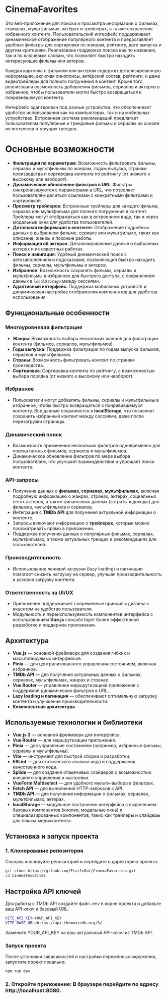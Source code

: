 # CinemaFavorites

Это веб-приложение для поиска и просмотра информации о фильмах, сериалах, мультфильмах, актёрах и трейлерах, а также сохранения избранного контента. Пользовательский интерфейс поддерживает динамическое отображение популярного контента и предоставляет удобные фильтры для сортировки по жанрам, рейтингу, дате выпуска и другим критериям. Реализована поддержка поиска как по названию, так и по ключевым словам, что позволяет быстро находить интересующие фильмы или актеров.

Каждая карточка с фильмом или актером содержит детализированную информацию, включая синопсисы, актёрский состав, рейтинги, и даже видеотрейлеры для полного погружения в контент. Кроме того, реализована возможность добавления фильмов, сериалов и актеров в избранное, чтобы пользователи могли быстро возвращаться к понравившемуся контенту.

Интерфейс адаптирован под разные устройства, что обеспечивает удобство использования как на компьютерах, так и на мобильных устройствах. Встроенная система рекомендаций предлагает пользователям популярные и трендовые фильмы и сериалы на основе их интересов и текущих трендов.

# Основные возможности

- **Фильтрация по параметрам**: Возможность фильтровать фильмы, сериалы и мультфильмы по жанрам, годам выпуска, странам производства и сортировка контента по рейтингу (от низкого к высокому или наоборот).
- **Динамическое обновление фильтров в URL**: Фильтры синхронизируются с параметрами в URL, что позволяет пользователям делиться ссылками с конкретными фильтрами и сортировкой.
- **Просмотр трейлеров**: Встроенные трейлеры для каждого фильма, сериала или мультфильма для полного погружения в контент. Трейлеры могут отображаться как в встроенном виде, так и через модальные окна для удобства пользователей.
- **Детальная информация о контенте**: Отображение подробных данных о выбранном фильме, сериале или мультфильме, таких как описание, жанры и похожие работы.
- **Информация об актерах**: Детализированные данные о выбранных актерах и их известных работах.
- **Поиск и навигация**: Удобный динамический поиск с автозаполнением и подсказками, позволяющий быстро находить фильмы, сериалы, мультфильмы и актеров.
- **Избранное**: Возможность сохранять фильмы, сериалы и мультфильмы в избранное для быстрого доступа, с сохранением данных в `localStorage` между сессиями.
- **Адаптивный интерфейс**: Поддержка мобильных устройств и динамическая настройка отображения компонентов для удобства использования.

## Функциональные особенности

### Многоуровневая фильтрация
- **Жанры**: Возможность выбора нескольких жанров для фильтрации контента (фильмов, сериалов, мультфильмов).
- **Годы выпуска**: Поддержка фильтрации по годам выпуска фильмов, сериалов и мультфильмов.
- **Страны**: Возможность фильтровать контент по странам производства.
- **Сортировка**: Сортировка контента по рейтингу, с возможностью выбора порядка (от низкого к высокому или наоборот).

### Избранное
- Пользователи могут добавлять фильмы, сериалы и мультфильмы в избранное, чтобы быстро возвращаться к понравившемуся контенту. Все данные сохраняются в **localStorage**, что позволяет сохранить избранный контент между сессиями, даже после перезагрузки страницы.

### Динамический поиск
- Возможность применения нескольких фильтров одновременно для поиска нужных фильмов, сериалов и мультфильмов.
- Динамическое обновление фильтров по мере выбора пользователем, что улучшает взаимодействие и упрощает поиск контента.

### API-запросы
- Получение данных о **фильмах, сериалах, мультфильмах**, включая подробную информацию о жанрах, странах, актерах, социальных сетях актеров, а также финансовых данных (затраты и доходы) для фильмов, мультфильмов и сериалов.
- Интеграция с **TMDb API** для получения актуальной информации о контенте.
- Запросы включают информацию о **трейлерах**, которые можно просматривать прямо в приложении.
- Поддержка получения данных о популярных фильмах, сериалах, мультфильмах, а также актуальных трендах и рекомендациях для пользователей.

### Производительность
- Использование ленивой загрузки (lazy loading) и пагинации помогает снизить нагрузку на сервер, улучшая производительность и ускоряя загрузку контента.

### Ответственность за UI/UX
- Приложение поддерживает современные принципы дизайна с акцентом на удобство пользователя.
- Модульность и переиспользуемость компонентов интерфейса с использованием **Vue.js** способствует более эффективной разработке и поддержке приложения.

## Архитектура

- **Vue.js** — основной фреймворк для создания гибких и масштабируемых интерфейсов.
- **Pinia** — для централизованного управления состоянием, включая избранное.
- **TMDb API** — для получения актуальных данных о фильмах, сериалах, мультфильмах, жанрах и странах.
- **Vue Router** — управление маршрутизацией приложения с поддержкой динамических фильтров в URL.
- **Lazy loading и пагинация** — обеспечивают оптимальную загрузку контента и улучшение производительности.
- **Компонентная архитектура** --

## Используемые технологии и библиотеки

- **Vue.js 3** — основной фреймворк для интерфейса.
- **Vue Router** — для маршрутизации приложения.
- **Pinia** — для управления состоянием (например, избранные фильмы, сериалы и мультфильмы).
- **Vite** — инструмент для быстрой сборки и разработки.
- **ESLint** — для статического анализа кода и поддержания качественного кода.
- **Splide** — для создания отзывчивых слайдеров с возможностью внешнего управления и настройки.
- **VueForm Multiselect** — для удобного мульти-выбора в фильтрах.
- **Fetch API** — для выполнения HTTP-запросов к API.
- **TMDb API** — для получения информации о фильмах, сериалах, мультфильмах, актерах.
- **localStorage** — модульное построение интерфейса с выделением базовых компонентов (кнопки, модальные окна) и специализированных компонентов, таких как трейлеры и слайдеры для показа медиаконтента.

## Установка и запуск проекта

### 1. Клонирование репозитория
Сначала клонируйте репозиторий и перейдите в директорию проекта:
```bash
git clone https://github.com/Fizz1eOut/CinemaFavorites.git
cd CinemaFavorites
```

## Настройка API ключей
Для работы с TMDb API создайте файл .env в корне проекта и добавьте ваш API ключ и базовый URL:
```sh
VITE_API_KEY=YOUR_API_KEY
VITE_BASE_URL=https://api.themoviedb.org/3/
```
Замените YOUR_API_KEY на ваш актуальный API-ключ из TMDb API.

### Запуск проекта
После установки зависимостей и настройки переменных окружения, запустите проект локально:
```sh
npm run dev
```
### 2. Откройте приложение: В браузере перейдите по адресу http://localhost:8080.
